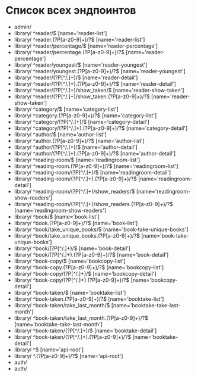# Список всех эндпоинтов


* admin/
* library/ ^reader/$ [name='reader-list']
* library/ ^reader\.(?P<format>[a-z0-9]+)/?$ [name='reader-list']
* library/ ^reader/percentage/$ [name='reader-percentage']
* library/ ^reader/percentage\.(?P<format>[a-z0-9]+)/?$ [name='reader-percentage']
* library/ ^reader/youngest/$ [name='reader-youngest']
* library/ ^reader/youngest\.(?P<format>[a-z0-9]+)/?$ [name='reader-youngest']
* library/ ^reader/(?P<pk>[^/.]+)/$ [name='reader-detail']
* library/ ^reader/(?P<pk>[^/.]+)\.(?P<format>[a-z0-9]+)/?$ [name='reader-detail']
* library/ ^reader/(?P<pk>[^/.]+)/show_taken/$ [name='reader-show-taken']
* library/ ^reader/(?P<pk>[^/.]+)/show_taken\.(?P<format>[a-z0-9]+)/?$ [name='reader-show-taken']
* library/ ^category/$ [name='category-list']
* library/ ^category\.(?P<format>[a-z0-9]+)/?$ [name='category-list']
* library/ ^category/(?P<pk>[^/.]+)/$ [name='category-detail']
* library/ ^category/(?P<pk>[^/.]+)\.(?P<format>[a-z0-9]+)/?$ [name='category-detail']
* library/ ^author/$ [name='author-list']
* library/ ^author\.(?P<format>[a-z0-9]+)/?$ [name='author-list']
* library/ ^author/(?P<pk>[^/.]+)/$ [name='author-detail']
* library/ ^author/(?P<pk>[^/.]+)\.(?P<format>[a-z0-9]+)/?$ [name='author-detail']
* library/ ^reading-room/$ [name='readingroom-list']
* library/ ^reading-room\.(?P<format>[a-z0-9]+)/?$ [name='readingroom-list']
* library/ ^reading-room/(?P<pk>[^/.]+)/$ [name='readingroom-detail']
* library/ ^reading-room/(?P<pk>[^/.]+)\.(?P<format>[a-z0-9]+)/?$ [name='readingroom-detail']
* library/ ^reading-room/(?P<pk>[^/.]+)/show_readers/$ [name='readingroom-show-readers']
* library/ ^reading-room/(?P<pk>[^/.]+)/show_readers\.(?P<format>[a-z0-9]+)/?$ [name='readingroom-show-readers']
* library/ ^book/$ [name='book-list']
* library/ ^book\.(?P<format>[a-z0-9]+)/?$ [name='book-list']
* library/ ^book/take_unique_books/$ [name='book-take-unique-books']
* library/ ^book/take_unique_books\.(?P<format>[a-z0-9]+)/?$ [name='book-take-unique-books']
* library/ ^book/(?P<pk>[^/.]+)/$ [name='book-detail']
* library/ ^book/(?P<pk>[^/.]+)\.(?P<format>[a-z0-9]+)/?$ [name='book-detail']
* library/ ^book-copy/$ [name='bookcopy-list']
* library/ ^book-copy\.(?P<format>[a-z0-9]+)/?$ [name='bookcopy-list']
* library/ ^book-copy/(?P<pk>[^/.]+)/$ [name='bookcopy-detail']
* library/ ^book-copy/(?P<pk>[^/.]+)\.(?P<format>[a-z0-9]+)/?$ [name='bookcopy-detail']
* library/ ^book-taken/$ [name='booktake-list']
* library/ ^book-taken\.(?P<format>[a-z0-9]+)/?$ [name='booktake-list']
* library/ ^book-taken/take_last_month/$ [name='booktake-take-last-month']
* library/ ^book-taken/take_last_month\.(?P<format>[a-z0-9]+)/?$ [name='booktake-take-last-month']
* library/ ^book-taken/(?P<pk>[^/.]+)/$ [name='booktake-detail']
* library/ ^book-taken/(?P<pk>[^/.]+)\.(?P<format>[a-z0-9]+)/?$ [name='booktake-detail']
* library/ ^$ [name='api-root']
* library/ ^\.(?P<format>[a-z0-9]+)/?$ [name='api-root']
* auth/
* auth/